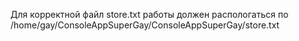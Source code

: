 Для корректной файл store.txt работы должен распологаться по /home/gay/ConsoleAppSuperGay/ConsoleAppSuperGay/store.txt
